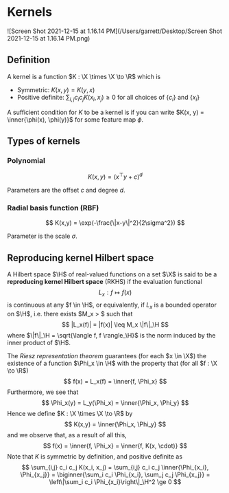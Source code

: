 $$
\newcommand{\X}{\mathcal{X}}
\newcommand{\H}{\mathcal{H}}
\newcommand{\inner}[1]{\langle #1 \rangle_{\H}}
\newcommand{\biginner}[1]{\left\langle #1 \right\rangle_{\H}}
$$



# Kernels

![Screen Shot 2021-12-15 at 1.16.14 PM](/Users/garrett/Desktop/Screen Shot 2021-12-15 at 1.16.14 PM.png)

## Definition

A kernel is a function $K : \X \times \X \to \R$ which is

* Symmetric: $K(x,y) = K(y,x)$
* Positive definite: $\sum_{i,j} c_i c_j K(x_i, x_j) \ge 0$ for all choices of $\{c_i\}$ and $\{x_i\}$

A sufficient condition for $K$ to be a kernel is if you can write $K(x, y) = \inner{\phi(x), \phi(y)}$ for some feature map $\phi$.

## Types of kernels

### Polynomial

$$
K(x,y) = (x^\top y + c)^d
$$

Parameters are the offset $c$ and degree $d$.

### Radial basis function (RBF)

$$
K(x,y) = \exp(-\frac{\|x-y\|^2}{2\sigma^2})
$$

Parameter is the scale $\sigma$.

## Reproducing kernel Hilbert space

A Hilbert space $\H$ of real-valued functions on a set $\X$ is said to be a **reproducing kernel Hilbert space** (RKHS) if the evaluation functional
$$
L_x : f \mapsto f(x)
$$
is continuous at any $f \in \H$, or equivalently, if $L_x$ is a bounded operator on $\H$, i.e. there exists $M_x > $ such that
$$
|L_x(f)| = |f(x)| \leq M_x \|f\|_\H
$$
where $\|f\|_\H = \sqrt{\langle f, f \rangle_\H}$ is the norm induced by the inner product of $\H$.

The *Riesz representation theorem* guarantees (for each $x \in \X$) the existence of a function $\Phi_x \in \H$ with the property that (for all $f : \X \to \R$)
$$
f(x) = L_x(f) = \inner{f, \Phi_x}
$$
Furthermore, we see that
$$
\Phi_x(y) = L_y(\Phi_x) = \inner{\Phi_x, \Phi_y}
$$
Hence we define $K : \X \times \X \to \R$ by
$$
K(x,y) = \inner{\Phi_x, \Phi_y}
$$
and we observe that, as a result of all this,
$$
f(x) = \inner{f, \Phi_x} = \inner{f, K(x, \cdot)}
$$
Note that $K$ is symmetric by definition, and positive definite as
$$
\sum_{i,j} c_i c_j K(x_i, x_j) = \sum_{i,j} c_i c_j \inner{\Phi_{x_i}, \Phi_{x_j}} = \biginner{\sum_i c_i \Phi_{x_i}, \sum_j c_j \Phi_{x_j}} = \left\|\sum_i c_i \Phi_{x_i}\right\|_\H^2 \ge 0
$$
